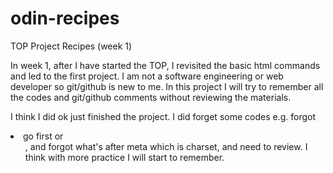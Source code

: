 # odin-recipes
TOP Project Recipes (week 1)

In week 1, after I have started the TOP, I revisited the basic html commands and led to the first project. I am not a software engineering or web developer so git/github is new to me. In this project I will try to remember all the codes and git/github comments without reviewing the materials.

I think I did ok just finished the project. I did forget some codes e.g. forgot <li> go first or <ol>, and forgot what's after meta which is charset, and need to review. I think with more practice I will start to remember.